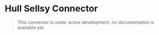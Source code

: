 # Hull Sellsy Connector

> This connector is under active development, no documentation is available yet.
